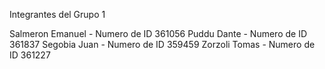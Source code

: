 Integrantes del Grupo 1

Salmeron Emanuel - Numero de ID 361056
Puddu Dante      - Numero de ID 361837
Segobia Juan     - Numero de ID 359459
Zorzoli Tomas    - Numero de ID 361227